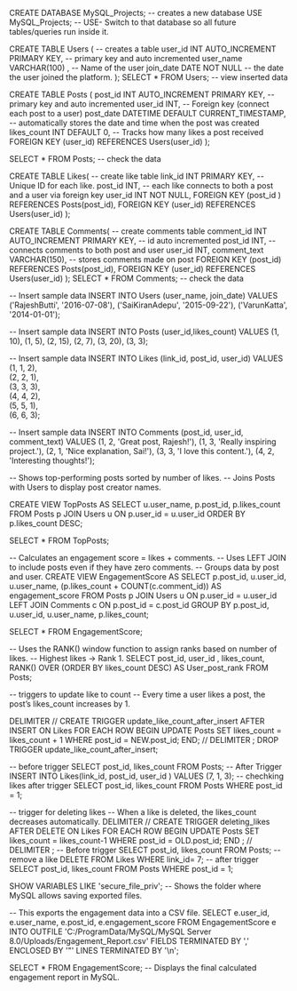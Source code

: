 CREATE DATABASE MySQL_Projects;   -- creates a new database
USE MySQL_Projects;  -- USE- Switch to that database so all future tables/queries run inside it.

CREATE TABLE Users (    -- creates a table 
	user_id INT AUTO_INCREMENT PRIMARY KEY,  -- primary key and auto incremented
    user_name VARCHAR(100) ,   -- Name of the user
    join_date DATE NOT NULL   -- the date the user joined the platform.
);
SELECT * FROM Users;   -- view inserted data

CREATE TABLE Posts (
	post_id INT AUTO_INCREMENT PRIMARY KEY,  -- primary key and auto incremented
    user_id INT, -- Foreign key (connect each post to a user)
    post_date DATETIME DEFAULT CURRENT_TIMESTAMP, -- automatically stores the date and time when the post was created
    likes_count INT DEFAULT 0,  -- Tracks how many likes a post received
    FOREIGN KEY (user_id) REFERENCES Users(user_id)
);

SELECT * FROM Posts;  -- check the data

CREATE TABLE Likes(   -- create like table
	link_id INT PRIMARY KEY,  -- Unique ID for each like.
    post_id INT,   -- each like connects to both a post and a user via foreign key
    user_id INT NOT NULL,
    FOREIGN KEY (post_id ) REFERENCES Posts(post_id),
    FOREIGN KEY (user_id) REFERENCES Users(user_id)
);

CREATE TABLE Comments(   -- create comments table
	comment_id INT AUTO_INCREMENT PRIMARY KEY,  -- id auto incremented
    post_id INT,     -- connects comments to both post and user
    user_id INT,
    comment_text VARCHAR(150),  -- stores comments made on post
    FOREIGN KEY (post_id) REFERENCES Posts(post_id),
    FOREIGN KEY (user_id) REFERENCES Users(user_id)
);
SELECT * FROM Comments;  -- check the data 


-- Insert sample data 
INSERT INTO Users (user_name, join_date) VALUES  
('RajeshButti', '2016-07-08'),
('SaiKiranAdepu', '2015-09-22'),
('VarunKatta', '2014-01-01');

-- Insert sample data 
INSERT INTO Posts (user_id,likes_count) VALUES
(1, 10),
(1, 5),
(2, 15),
(2, 7),
(3, 20),
(3, 3);

-- Insert sample data 
INSERT INTO Likes (link_id, post_id, user_id)
VALUES
(1, 1, 2),   
(2, 2, 1),   
(3, 3, 3),  
(4, 4, 2),  
(5, 5, 1),   
(6, 6, 3); 

-- Insert sample data 
INSERT INTO Comments (post_id, user_id, comment_text) VALUES 
(1, 2, 'Great post, Rajesh!'),
(1, 3, 'Really inspiring project.'),
(2, 1, 'Nice explanation, Sai!'),
(3, 3, 'I love this content.'),
(4, 2, 'Interesting thoughts!');

-- Shows top-performing posts sorted by number of likes.
-- Joins Posts with Users to display post creator names.

CREATE VIEW TopPosts AS 
SELECT 
	u.user_name,
    p.post_id,
    p.likes_count
FROM Posts p
JOIN Users u ON p.user_id = u.user_id
ORDER BY p.likes_count DESC;

SELECT * FROM TopPosts;

-- Calculates an engagement score = likes + comments.
-- Uses LEFT JOIN to include posts even if they have zero comments.
-- Groups data by post and user.
CREATE VIEW EngagementScore AS 
SELECT 
    p.post_id, 
    u.user_id,
    u.user_name,
    (p.likes_count + COUNT(c.comment_id)) AS engagement_score
FROM Posts p
JOIN Users u ON p.user_id = u.user_id
LEFT JOIN Comments c ON p.post_id = c.post_id
GROUP BY p.post_id, u.user_id, u.user_name, p.likes_count;

SELECT * FROM EngagementScore;

-- Uses the RANK() window function to assign ranks based on number of likes.
-- Highest likes → Rank 1.
SELECT post_id, user_id , likes_count,
RANK() OVER (ORDER BY likes_count DESC) AS User_post_rank
FROM Posts;

-- triggers to update like to count
-- Every time a user likes a post, the post’s likes_count increases by 1.

DELIMITER //
CREATE TRIGGER update_like_count_after_insert
AFTER INSERT ON Likes 
FOR EACH ROW
BEGIN 
	UPDATE Posts
    SET likes_count = likes_count + 1
    WHERE post_id = NEW.post_id;
END;
//
DELIMITER ; 
DROP TRIGGER update_like_count_after_insert;

-- before trigger
SELECT post_id, likes_count FROM Posts;
-- After Trigger
INSERT INTO Likes(link_id, post_id, user_id ) VALUES (7, 1, 3);
-- chechking likes after trigger
SELECT post_id, likes_count FROM Posts WHERE post_id = 1;

-- trigger for deleting likes
-- When a like is deleted, the likes_count decreases automatically.
DELIMITER //
CREATE TRIGGER deleting_likes
AFTER DELETE ON Likes
FOR EACH ROW 
BEGIN
	UPDATE Posts 
    SET likes_count = likes_count-1
    WHERE post_id = OLD.post_id;
END ;
//
DELIMITER ;
-- Before trigger
SELECT post_id, likes_count FROM Posts;
-- remove a like 
DELETE FROM Likes WHERE link_id= 7;
-- after trigger 
SELECT post_id, likes_count FROM Posts WHERE post_id = 1;

SHOW VARIABLES LIKE 'secure_file_priv';  -- Shows the folder where MySQL allows saving exported files.

-- This exports the engagement data into a CSV file.
SELECT 
    e.user_id,
    e.user_name,
    e.post_id,
    e.engagement_score
FROM EngagementScore e
INTO OUTFILE 'C:/ProgramData/MySQL/MySQL Server 8.0/Uploads/Engagement_Report.csv'
FIELDS TERMINATED BY ',' 
ENCLOSED BY '"' 
LINES TERMINATED BY '\n';

SELECT * FROM EngagementScore;  -- Displays the final calculated engagement report in MySQL.





